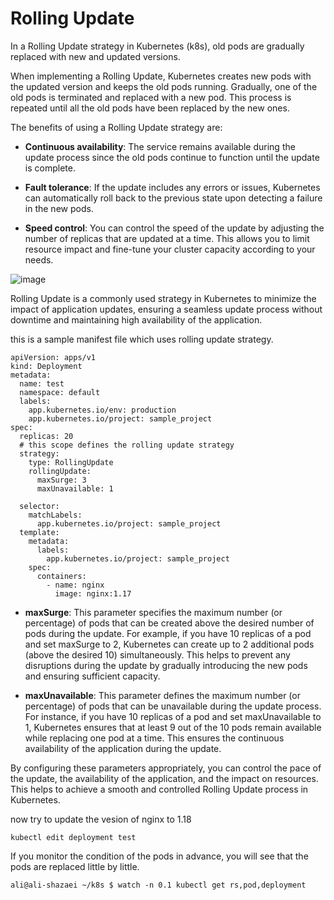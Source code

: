 # Rolling Update
In a Rolling Update strategy in Kubernetes (k8s), old pods are gradually replaced with new and updated versions.

When implementing a Rolling Update, Kubernetes creates new pods with the updated version and keeps the old pods running. Gradually, one of the old pods is terminated and replaced with a new pod. This process is repeated until all the old pods have been replaced by the new ones.

The benefits of using a Rolling Update strategy are:

-  **Continuous availability**: The service remains available during the update process since the old pods continue to function until the update is complete.

-  **Fault tolerance**: If the update includes any errors or issues, Kubernetes can automatically roll back to the previous state upon detecting a failure in the new pods.

-  **Speed control**: You can control the speed of the update by adjusting the number of replicas that are updated at a time. This allows you to limit resource impact and fine-tune your cluster capacity according to your needs.

![image](https://github.com/alishaza/k8s-Training/assets/53411387/cff1c203-3512-47a9-aef4-ef05fe43f3e5)


Rolling Update is a commonly used strategy in Kubernetes to minimize the impact of application updates, ensuring a seamless update process without downtime and maintaining high availability of the application.

this is a sample manifest file which uses rolling update strategy.
```
apiVersion: apps/v1
kind: Deployment
metadata:
  name: test
  namespace: default
  labels:
    app.kubernetes.io/env: production
    app.kubernetes.io/project: sample_project
spec:
  replicas: 20
  # this scope defines the rolling update strategy 
  strategy:
    type: RollingUpdate
    rollingUpdate:
      maxSurge: 3
      maxUnavailable: 1

  selector:
    matchLabels:
      app.kubernetes.io/project: sample_project
  template:
    metadata:
      labels:
        app.kubernetes.io/project: sample_project
    spec:
      containers:
        - name: nginx
          image: nginx:1.17
```

-  **maxSurge**: This parameter specifies the maximum number (or percentage) of pods that can be created above the desired number of pods during the update. For example, if you have 10 replicas of a pod and set maxSurge to 2, Kubernetes can create up to 2 additional pods (above the desired 10) simultaneously. This helps to prevent any disruptions during the update by gradually introducing the new pods and ensuring sufficient capacity.

-  **maxUnavailable**: This parameter defines the maximum number (or percentage) of pods that can be unavailable during the update process. For instance, if you have 10 replicas of a pod and set maxUnavailable to 1, Kubernetes ensures that at least 9 out of the 10 pods remain available while replacing one pod at a time. This ensures the continuous availability of the application during the update.

By configuring these parameters appropriately, you can control the pace of the update, the availability of the application, and the impact on resources. This helps to achieve a smooth and controlled Rolling Update process in Kubernetes.


now try to update the vesion of nginx to 1.18 
```
kubectl edit deployment test
```
If you monitor the condition of the pods in advance, you will see that the pods are replaced little by little.
```
ali@ali-shazaei ~/k8s $ watch -n 0.1 kubectl get rs,pod,deployment
```
